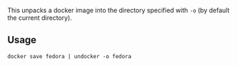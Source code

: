 This unpacks a docker image into the directory specified with `-o` (by
default the current directory).

## Usage

    docker save fedora | undocker -o fedora

